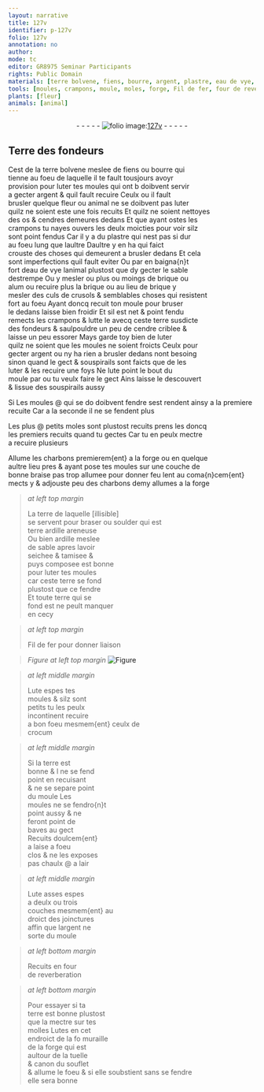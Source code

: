 ```yaml
---
layout: narrative
title: 127v
identifier: p-127v
folio: 127v
annotation: no
author:
mode: tc
editor: GR8975 Seminar Participants
rights: Public Domain
materials: [terre bolvene, fiens, bourre, argent, plastre, eau de vye, brique, alum, culs de crusols, terre, cendre, charbons, terre ardille, ardille, fer, crocum, chaulx @]
tools: [moules, crampons, moule, moles, forge, Fil de fer, four de reverberation, molles, tuelle, souflet]
plants: [fleur]
animals: [animal]
---
```


<div class="folio" align="center">- - - - - <a href="http://gallica.bnf.fr/ark:/12148/btv1b10500001g/f260.image" target="_blank"><img src="https://cu-mkp.github.io/2017-workshop-edition/assets/photo-icon.png" alt="folio image: " style="display:inline-block; margin-bottom:-3px;"/>127v</a> - - - - - </div>  
  

## Terre des <span class="pro">fondeurs</span>

 
Cest de la <span class="m">terre <span class="pl">bolvene</span></span> meslee de <span class="m">fiens</span> ou <span class="m">bourre</span> qui<br/> tienne au foeu de laquelle il te fault tousjours avoyr<br/> provision pour luter tes <span class="tl">moules</span> qui <span class="del">ont b</span> doibvent servir<br/> a gecter <span class="m">argent</span> & quil fault recuire Ceulx ou il fault<br/> brusler quelque <span class="pa">fleur</span> ou <span class="al">animal</span> ne se doibvent pas luter<br/> quilz ne soient este une fois recuits Et quilz ne soient nettoyes<br/> des os & cendres demeures dedans Et que ayant ostes les<br/> <span class="tl">crampons</span> tu nayes ouvers les deulx moicties pour voir silz<br/> sont point fendus Car il y a du <span class="m">plastre</span> qui nest pas si dur<br/> au foeu lung que laultre Daultre y en ha qui faict<br/> crouste des choses qui demeurent a brusler dedans Et cela<br/> sont imperfections quil fault eviter Ou <span class="del">par</span> en baigna{n}t<br/> fort d<span class="m">eau de vye</span> lanimal plustost que dy gecter le sable<br/> destrempe Ou y mesler ou plus ou moings de <span class="m">brique</span> ou<br/> <span class="m">alum</span> ou recuire plus la <span class="m">brique</span> ou au lieu de <span class="m">brique</span> y<br/> mesler des <span class="m">culs de crusols</span> & semblables choses qui resistent<br/> fort au foeu Ayant doncq recuit ton <span class="tl">moule</span> pour bruser<br/> le dedans laisse bien froidir Et sil est net & point fendu<br/> remects les <span class="tl">crampons</span> & lutte le avecq ceste <span class="m">terre</span> susdicte<br/> des <span class="pro">fondeurs</span> & saulpouldre un peu de <span class="m">cendre</span> criblee &<br/> laisse un peu essorer Mays garde toy bien de luter<br/> <span class="del">quilz ne soient</span> que les <span class="tl">moules</span> ne soient froicts Ceulx pour<br/> gecter <span class="m">argent</span> ou ny ha rien a brusler dedans nont besoing<br/> sinon quand le gect & souspirails sont faicts que de les<br/> luter & les recuire une foys Ne lute point le bout du<br/> <span class="tl">moule</span> par ou tu veulx faire le gect Ains laisse le descouvert<br/> & lissue des souspirails aussy
 
<span class="add">Si</span> Les <span class="tl">moules</span> @ <span class="del">qui</span> se <span class="del">do</span> <span class="add">doibvent</span> fendre sest <span class="del">rendent ainsy</span> a la premiere<br/> recuite Car a la seconde il ne se fendent plus
 
Les plus @ petits <span class="tl">moles</span> sont plustost recuits prens <span class="del">les</span> doncq<br/> les premiers recuits quand tu gectes Car tu en peulx mectre<br/> a recuire plusieurs
 
Allume les <span class="m">charbons</span> premierem{ent} a la <span class="tl">forge</span> ou en quelque<br/> aultre lieu pres & ayant pose tes <span class="tl">moules</span> sur une couche de<br/> bonne braise pas trop allumee pour donner feu lent au coma{n}cem{ent}<br/> mects y & adjouste peu des <span class="m">charbons</span> demy allumes a la <span class="tl">forge</span>
 
> *at left top margin*
> 
> 
>   La <span class="m">terre</span> de laquelle [illisible]<br/> se servent pour braser ou soulder qui est<br/> <span class="m">terre ardille</span> areneuse<br/> Ou bien <span class="m">ardille</span> meslee<br/> de sable apres lavoir<br/> seichee & tamisee & <br/> puys composee est bonne<br/> pour luter tes <span class="tl">moules</span><br/> car ceste <span class="m">terre</span> se fond<br/> plustost que ce fendre<br/> Et toute <span class="m">terre</span> qui se<br/> fond <span class="del">est</span> ne peult manquer<br/> en cecy
 
> *at left top margin*
> 
> 
>   <span class="add"><span class="tl">Fil de <span class="m">fer</span></span> pour donner liaison</span>
 
> *Figure*
> *at left top margin*
> <a href="https://drive.google.com/open?id=0B9-oNrvWdlO5S2VzRmhYUWpfbmc" target="_blank"><img src="https://cu-mkp.github.io/GR8975-edition/assets/photo-icon.png" alt="Figure" style="display:inline-block; margin-bottom:-3px;"/></a>
 
> *at left middle margin*
> 
> 
>   <span class="add">Lute espes tes<br/> <span class="tl">moules</span> & silz sont<br/> petits tu les peulx<br/> incontinent recuire<br/> a bon foeu mesmem{ent} ceulx de<br/> <span class="m">crocum</span></span>
 
> *at left middle margin*
> 
> 
>   Si la <span class="m">terre</span> est<br/> bonne & <span class="del">l</span> ne se fend<br/> point en recuisant<br/> & ne se separe point<br/> du <span class="tl">moule</span> Les<br/> <span class="tl">moules</span> ne se fendro{n}t<br/> point aussy & ne<br/> feront point de<br/> baves au gect<br/> Recuits doulcem{ent}<br/> a laise a foeu<br/> clos & ne les exposes<br/> pas <span class="m">chaulx @</span> a lair
 
> *at left middle margin*
> 
> 
>   Lute asses espes<br/> a deulx ou trois<br/> couches mesmem{ent} au<br/> droict des joinctures<br/> affin que l<span class="m">argent</span> ne<br/> sorte du <span class="tl">moule</span>
 
> *at left bottom margin*
> 
> 
>   Recuits en <span class="tl">four<br/> de reverberation</span>
  
> *at left bottom margin*
> 
> 
>   Pour essayer si ta<br/> <span class="m">terre</span> est bonne plustost<br/> que la mectre sur tes<br/> <span class="tl">molles</span> Lutes <span class="add">en</span> cet<br/> endroict de la <span class="del">fo</span> muraille<br/> de la <span class="tl">forge</span> qui est<br/> aultour de la <span class="tl">tuelle</span><br/> & canon du <span class="tl">souflet</span><br/> & allume le foeu & si elle soubstient sans se fendre<br/> elle sera bonne
 
